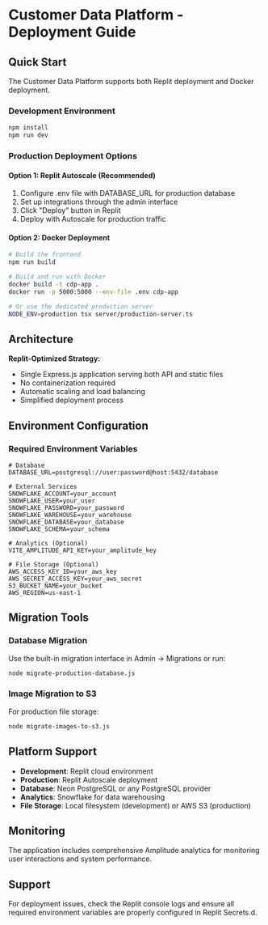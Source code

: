 # Customer Data Platform - Deployment Guide

## Quick Start

The Customer Data Platform supports both Replit deployment and Docker deployment.

### Development Environment
```bash
npm install
npm run dev
```

### Production Deployment Options

#### Option 1: Replit Autoscale (Recommended)
1. Configure .env file with DATABASE_URL for production database
2. Set up integrations through the admin interface 
3. Click "Deploy" button in Replit
4. Deploy with Autoscale for production traffic

#### Option 2: Docker Deployment
```bash
# Build the frontend
npm run build

# Build and run with Docker
docker build -t cdp-app .
docker run -p 5000:5000 --env-file .env cdp-app

# Or use the dedicated production server
NODE_ENV=production tsx server/production-server.ts
```

## Architecture

**Replit-Optimized Strategy:**
- Single Express.js application serving both API and static files
- No containerization required
- Automatic scaling and load balancing
- Simplified deployment process

## Environment Configuration

### Required Environment Variables
```env
# Database
DATABASE_URL=postgresql://user:password@host:5432/database

# External Services
SNOWFLAKE_ACCOUNT=your_account
SNOWFLAKE_USER=your_user
SNOWFLAKE_PASSWORD=your_password
SNOWFLAKE_WAREHOUSE=your_warehouse
SNOWFLAKE_DATABASE=your_database
SNOWFLAKE_SCHEMA=your_schema

# Analytics (Optional)
VITE_AMPLITUDE_API_KEY=your_amplitude_key

# File Storage (Optional)
AWS_ACCESS_KEY_ID=your_aws_key
AWS_SECRET_ACCESS_KEY=your_aws_secret
S3_BUCKET_NAME=your_bucket
AWS_REGION=us-east-1
```

## Migration Tools

### Database Migration
Use the built-in migration interface in Admin → Migrations or run:
```bash
node migrate-production-database.js
```

### Image Migration to S3
For production file storage:
```bash
node migrate-images-to-s3.js
```

## Platform Support

- **Development**: Replit cloud environment
- **Production**: Replit Autoscale deployment
- **Database**: Neon PostgreSQL or any PostgreSQL provider
- **Analytics**: Snowflake for data warehousing
- **File Storage**: Local filesystem (development) or AWS S3 (production)

## Monitoring

The application includes comprehensive Amplitude analytics for monitoring user interactions and system performance.

## Support

For deployment issues, check the Replit console logs and ensure all required environment variables are properly configured in Replit Secrets.d.